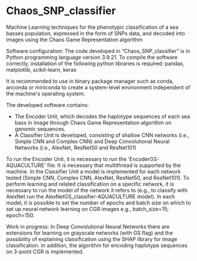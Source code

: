 # Chaos_SNP_classifier
Machine Learning techniques for the phenotypic classification of a sea basses population, expressed in the form of SNPs data, and decoded into images using the Chaos Game Representation algorithm


Software configuration:
The code developed in “Chaos_SNP_classifier” is in Python programming language version 3.9.21. 
To compile the software correctly, installation of the following python libraries is required:
pandas, matplotlib, scikit-learn, keras

It is recommended to use in binary package manager such as conda, anconda or miniconda to create a system-level environment independent of the machine's operating system.

The developed software contains:
- The Encoder Unit, which decodes the haplotype sequences of each sea bass in image through Chaos Game Representation algorithm on genomic sequences. 
- A Classifier Unit is developed, consisting of shallow CNN networks (i.e., Simple CNN and Complex CNN) and Deep Convolutional Neural Networks (i.e., AlexNet, ResNet50 and ResNet101)

To run the Encoder Unit, it is necessary to run the 'EncoderGS-AQUACULTURE' file.  It is necessary that multithread is supported by the machine.
In the Classifier Unit a model is implemented for each network tested (Simple CNN, Complex CNN, AlexNet, ResNet50, and ResNet101). To perform learning and related classification on a specific network, it is necessary to run the model of the network it refers to (e.g., to classify with AlexNet run the AlexNetGS_classifier-AQUACULTURE model).
In each model, it is possible to set the number of epochs and batch size on which to set up neural network learning on CGR images e.g., batch_size=15; epoch=150.

Work in progress:
In Deep Convolutional Neural Networks there are extensions for learning on grayscale networks (with GS flag) and the possibility of explaining classification using the SHAP library for image classification. In addition, the algorithm for encoding haplotype sequences on 3-point CGR is implemented.

